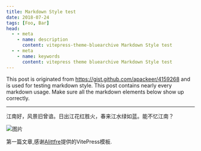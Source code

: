 ```yaml
---
title: Markdown Style test
date: 2018-07-24
tags: [Foo, Bar]
head:
  - - meta
    - name: description
      content: vitepress-theme-bluearchive Markdown Style test
  - - meta
    - name: keywords
      content: vitepress theme bluearchive Markdown Style test
---
```


This post is originated from https://gist.github.com/apackeer/4159268 and is used for testing markdown style. This post contains nearly every markdown usage. Make sure all the markdown elements below show up correctly.

---

江南好，风景旧曾谙。日出江花红胜火，春来江水绿如蓝。能不忆江南？

![图片](https://w.wallhaven.cc/full/m3/wallhaven-m3xdg1.jpg)

第一篇文章,感谢[Alittfre](https://github.com/Alittfre/vitepress-theme-bluearchive)提供的VitePress模板.

